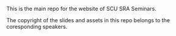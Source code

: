 This is the main repo for the website of SCU SRA Seminars.

The copyright of the slides and assets in this repo belongs to the
coresponding speakers.
